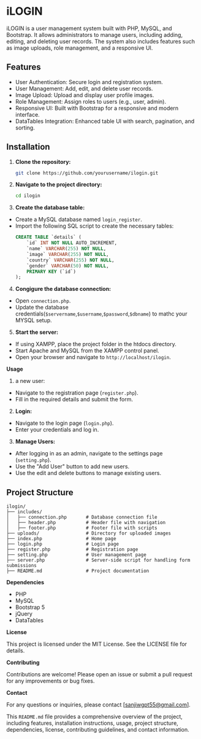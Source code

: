 # iLOGIN

iLOGIN is a user management system built with PHP, MySQL, and Bootstrap. It allows administrators to manage users, including adding, editing, and deleting user records. The system also includes features such as image uploads, role management, and a responsive UI.

## Features

- User Authentication: Secure login and registration system.
- User Management: Add, edit, and delete user records.
- Image Upload: Upload and display user profile images.
- Role Management: Assign roles to users (e.g., user, admin).
- Responsive UI: Built with Bootstrap for a responsive and modern interface.
- DataTables Integration: Enhanced table UI with search, pagination, and sorting.

## Installation

1. **Clone the repository:**
   ```bash
   git clone https://github.com/yourusername/ilogin.git
   ```

2. **Navigate to the project directory:**
   ```bash
   cd ilogin
   ```

3. **Create the database table:**
- Create a MySQL database named `login_register`.
- Import the following SQL script to create the necessary tables:
   ```sql
   CREATE TABLE `details` (
       `id` INT NOT NULL AUTO_INCREMENT,
       `name` VARCHAR(255) NOT NULL,
       `image` VARCHAR(255) NOT NULL,
       `country` VARCHAR(255) NOT NULL,
       `gender` VARCHAR(50) NOT NULL,
       PRIMARY KEY (`id`)
   );
   ```
4. **Congigure the database connection:**
- Open `connection.php`.
- Update the database credentials(`$servername`,`$username`,`$password`,`$dbname`) to  mathc your MYSQL setup.

5. **Start the server:**

- If using XAMPP, place the project folder in the htdocs directory.
- Start Apache and MySQL from the XAMPP control panel.
- Open your browser and navigate to `http://localhost/ilogin`.

**Usage** 
1.  a new user:

- Navigate to the registration page (`register.php`).
- Fill in the required details and submit the form.

2. **Login:**

- Navigate to the login page (`login.php`).
- Enter your credentials and log in.

3. **Manage Users:**

- After logging in as an admin, navigate to the settings page (`setting.php`).
- Use the "Add User" button to add new users.
- Use the edit and delete buttons to manage existing users.

## Project Structure

```
ilogin/
├── includes/
│   ├── connection.php       # Database connection file
│   ├── header.php           # Header file with navigation
│   ├── footer.php           # Footer file with scripts
├── uploads/                 # Directory for uploaded images
├── index.php                # Home page
├── login.php                # Login page
├── register.php             # Registration page
├── setting.php              # User management page
├── server.php               # Server-side script for handling form submissions
├── README.md                # Project documentation
```

**Dependencies**
- PHP
- MySQL
- Bootstrap 5
- jQuery
- DataTables

**License**

This project is licensed under the MIT License. See the LICENSE file for details.

**Contributing**

Contributions are welcome! Please open an issue or submit a pull request for any improvements or bug fixes.


**Contact**

For any questions or inquiries, please contact [sanjiwgpt55@gmail.com].

This `README.md` file provides a comprehensive overview of the project, including features, installation instructions, usage, project structure, dependencies, license, contributing guidelines, and contact information.


